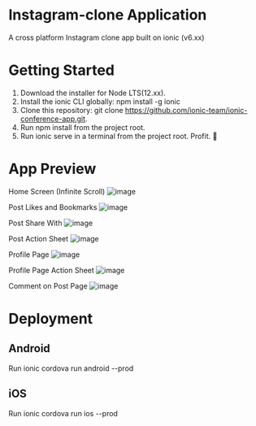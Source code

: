# Instagram-clone Application
A cross platform Instagram clone app built on ionic (v6.xx)

# Getting Started
1. Download the installer for Node LTS(12.xx).
1. Install the ionic CLI globally: npm install -g ionic
1. Clone this repository: git clone https://github.com/ionic-team/ionic-conference-app.git.
1. Run npm install from the project root.
1. Run ionic serve in a terminal from the project root.
Profit. 🎉

# App Preview
Home Screen (Infinite Scroll)
![image](https://user-images.githubusercontent.com/18024987/123467903-796aee00-d60a-11eb-82db-aff6fa558747.png)

Post Likes and Bookmarks
![image](https://user-images.githubusercontent.com/18024987/123468048-ae774080-d60a-11eb-8be1-b4827ee995e8.png)

Post Share With
![image](https://user-images.githubusercontent.com/18024987/123468594-67d61600-d60b-11eb-907b-b5ce4110b401.png)

Post Action Sheet
![image](https://user-images.githubusercontent.com/18024987/123468331-0b72f680-d60b-11eb-84bc-02f94556ce66.png)

Profile Page
![image](https://user-images.githubusercontent.com/18024987/123468439-33faf080-d60b-11eb-85ec-8fcc72a72e09.png)

Profile Page Action Sheet
![image](https://user-images.githubusercontent.com/18024987/123468501-49701a80-d60b-11eb-962f-7cacf6c5b571.png)

Comment on Post Page
![image](https://user-images.githubusercontent.com/18024987/123468712-97851e00-d60b-11eb-92ae-c57328b8f38c.png)

# Deployment

## Android
Run ionic cordova run android --prod
## iOS
Run ionic cordova run ios --prod
